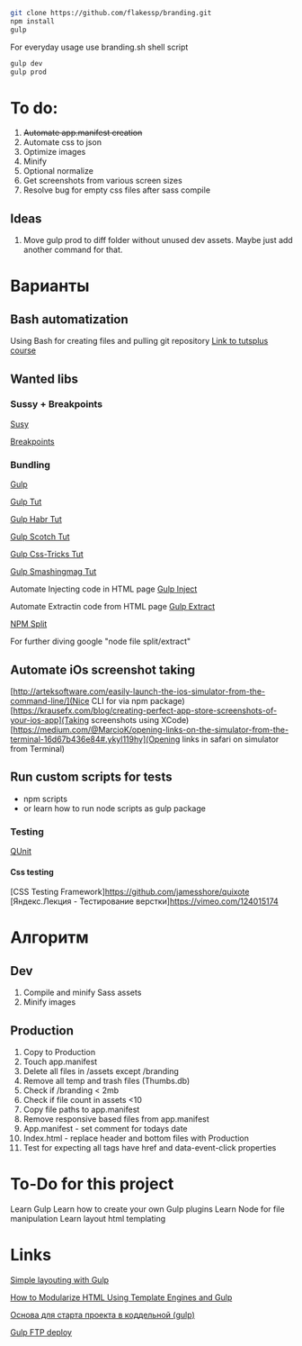 ```sh
git clone https://github.com/flakessp/branding.git
npm install
gulp
```

For everyday usage use branding.sh shell script

```sh
gulp dev
gulp prod
```
# To do:

1. ~~Automate app.manifest creation~~
2. Automate css to json
3. Optimize images
4. Minify
5. Optional normalize
6. Get screenshots from various screen sizes
7. Resolve bug for empty css files after sass compile

## Ideas
1. Move gulp prod to diff folder without unused dev assets. Maybe just add another command for that.

# Варианты
## Bash automatization
Using Bash for creating files and pulling git repository
[Link to tutsplus course](https://code.tutsplus.com/courses/speedy-workflows-with-atom/lessons/command-line-workflow)

## Wanted libs
### Sussy + Breakpoints
[Susy](http://susy.oddbird.net/)

[Breakpoints](http://breakpoint-sass.com/)

### Bundling
[Gulp](http://gulpjs.com/)

[Gulp Tut](https://code.tutsplus.com/tutorials/managing-your-build-tasks-with-gulpjs--net-36910)

[Gulp Habr Tut](https://habrahabr.ru/post/208890/)

[Gulp Scotch Tut](https://scotch.io/tutorials/automate-your-tasks-easily-with-gulp-js)

[Gulp Css-Tricks Tut](https://css-tricks.com/gulp-for-beginners/)

[Gulp Smashingmag Tut](https://www.smashingmagazine.com/2014/06/building-with-gulp/)

Automate Injecting code in HTML page
[Gulp Inject](https://www.npmjs.com/package/gulp-inject)

Automate Extractin code from HTML page
[Gulp Extract](https://github.com/FormidableLabs/gulp-html-extract)

[NPM Split](https://www.npmjs.com/package/splitfile)

For further diving google "node file split/extract"

## Automate iOs screenshot taking
[http://arteksoftware.com/easily-launch-the-ios-simulator-from-the-command-line/](Nice CLI for via npm package)
[https://krausefx.com/blog/creating-perfect-app-store-screenshots-of-your-ios-app](Taking screenshots using XCode)
[https://medium.com/@MarcioK/opening-links-on-the-simulator-from-the-terminal-16d67b436e84#.ykyl119hy](Opening links in safari on simulator from Terminal)

## Run custom scripts for tests
* npm scripts
* or learn how to run node scripts as gulp package

### Testing
[QUnit](https://qunitjs.com/)

#### Css testing
[CSS Testing Framework]https://github.com/jamesshore/quixote
[Яндекс.Лекция - Тестирование верстки]https://vimeo.com/124015174

# Алгоритм

## Dev
1. Compile and minify Sass assets
2. Minify images

## Production
1. Copy to Production
2. Touch app.manifest
3. Delete all files in /assets except /branding
4. Remove all temp and trash files (Thumbs.db)
5. Check if /branding < 2mb
6. Check if file count in assets <10
7. Copy file paths to app.manifest
8. Remove responsive based files from app.manifest
9. App.manifest - set comment for todays date
10. Index.html - replace header and bottom files with Production
11. Test for expecting all <a> tags have href and data-event-click properties

# To-Do for this project
Learn Gulp
Learn how to create your own Gulp plugins
Learn Node for file manipulation
Learn layout html templating

# Links
[Simple layouting with Gulp](http://twin.github.io/simple-layouting-with-gulp/)

[How to Modularize HTML Using Template Engines and Gulp](http://www.zell-weekeat.com/nunjucks-with-gulp)

[Основа для старта проекта в коддельной (gulp)](https://github.com/straykov/initium)

[Gulp FTP deploy](https://github.com/morris/vinyl-ftp)
